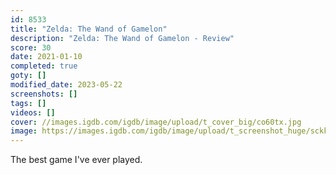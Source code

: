 ```yaml
---
id: 8533
title: "Zelda: The Wand of Gamelon"
description: "Zelda: The Wand of Gamelon - Review"
score: 30
date: 2021-01-10
completed: true
goty: []
modified_date: 2023-05-22
screenshots: []
tags: []
videos: []
cover: //images.igdb.com/igdb/image/upload/t_cover_big/co60tx.jpg
image: https://images.igdb.com/igdb/image/upload/t_screenshot_huge/sckkdr.jpg
---
```

The best game I've ever played.